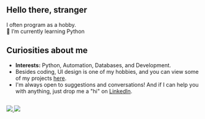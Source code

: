 ## Hello there, stranger

I often program as a hobby. <br>
🌱 I’m currently learning Python

## Curiosities about me
* **Interests:** Python, Automation, Databases, and Development.
* Besides coding, UI design is one of my hobbies, and you can view some of my projects [here](https://www.behance.net/devbeatriz).
* I'm always open to suggestions and conversations! And if I can help you with anything, just drop me a "hi" on [LinkedIn](https://www.linkedin.com/in/devbeatriz/).

## 
<div>
    <a target='_blank' href="https://www.linkedin.com/in/devbeatriz/">
        <img src="https://img.shields.io/badge/LinkedIn-0077B5?style=for-the-badge&logo=linkedin&logoColor=white">
    </a>
      <a target='_blank' href="https://www.behance.net/devbeatriz">
        <img src="https://img.shields.io/badge/Behance-0054F7?style=for-the-badge&logo=behance&logoColor=white">
    </a>
</div>
